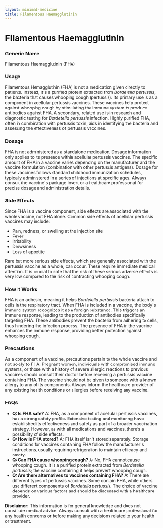```yaml
---
layout: minimal-medicine
title: Filamentous Haemagglutinin
---
```


# Filamentous Haemagglutinin
### Generic Name
Filamentous Haemagglutinin (FHA)

### Usage

Filamentous Hemagglutinin (FHA) is not a medication given directly to patients.  Instead, it's a purified protein extracted from *Bordetella pertussis*, the bacteria that causes whooping cough (pertussis).  Its primary use is as a component in acellular pertussis vaccines. These vaccines help protect against whooping cough by stimulating the immune system to produce antibodies against FHA.  A secondary, related use is in research and diagnostic testing for *Bordetella pertussis* infection. Highly purified FHA, often in combination with pertussis toxin, aids in identifying the bacteria and assessing the effectiveness of pertussis vaccines.


### Dosage

FHA is not administered as a standalone medication.  Dosage information only applies to its presence within acellular pertussis vaccines. The specific amount of FHA in a vaccine varies depending on the manufacturer and the vaccine formulation (combination with other pertussis antigens). Dosage for these vaccines follows standard childhood immunization schedules, typically administered in a series of injections at specific ages.  Always consult the vaccine's package insert or a healthcare professional for precise dosage and administration details.


### Side Effects

Since FHA is a vaccine component, side effects are associated with the whole vaccine, not FHA alone.  Common side effects of acellular pertussis vaccines may include:

*   Pain, redness, or swelling at the injection site
*   Fever
*   Irritability
*   Drowsiness
*   Loss of appetite

Rare but more serious side effects, which are generally associated with the pertussis vaccine as a whole, can occur.  These require immediate medical attention.  It is crucial to note that the risk of these serious adverse effects is very low compared to the risk of contracting whooping cough.


### How it Works

FHA is an adhesin, meaning it helps *Bordetella pertussis* bacteria attach to cells in the respiratory tract.  When FHA is included in a vaccine, the body's immune system recognizes it as a foreign substance. This triggers an immune response, leading to the production of antibodies specifically targeting FHA. These antibodies prevent the bacteria from adhering to cells, thus hindering the infection process. The presence of FHA in the vaccine enhances the immune response, providing better protection against whooping cough.

### Precautions

As a component of a vaccine, precautions pertain to the whole vaccine and not solely to FHA.  Pregnant women, individuals with compromised immune systems, or those with a history of severe allergic reactions to previous vaccines should consult their doctor before receiving a pertussis vaccine containing FHA. The vaccine should not be given to someone with a known allergy to any of its components.  Always inform the healthcare provider of any existing health conditions or allergies before receiving any vaccine.


### FAQs

*   **Q: Is FHA safe?** A:  FHA, as a component of acellular pertussis vaccines, has a strong safety profile.  Extensive testing and monitoring have established its effectiveness and safety as part of a broader vaccination strategy.  However, as with all medications and vaccines, there’s a possibility of side effects.
*   **Q:  How is FHA stored?** A:  FHA itself isn't stored separately.  Storage conditions for vaccines containing FHA follow the manufacturer's instructions, usually requiring refrigeration to maintain efficacy and safety.
*   **Q: Can FHA cause whooping cough?** A: No, FHA cannot cause whooping cough. It is a purified protein extracted from *Bordetella pertussis*; the vaccine containing it helps prevent whooping cough.
*   **Q: Are there alternatives to vaccines containing FHA?** A:  There are different types of pertussis vaccines. Some contain FHA, while others use different components of *Bordetella pertussis*.  The choice of vaccine depends on various factors and should be discussed with a healthcare provider.

**Disclaimer:** This information is for general knowledge and does not constitute medical advice. Always consult with a healthcare professional for any health concerns or before making any decisions related to your health or treatment.
